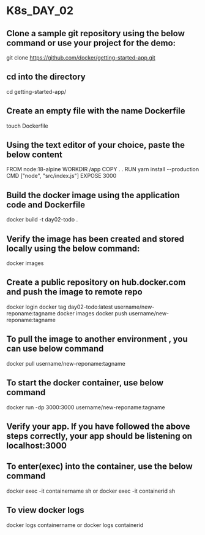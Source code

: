 # K8s_DAY_02
## Clone a sample git repository using the below command or use your project for the demo:
git clone https://github.com/docker/getting-started-app.git

## cd into the directory
cd getting-started-app/

## Create an empty file with the name Dockerfile
touch Dockerfile

## Using the text editor of your choice, paste the below content
FROM node:18-alpine
WORKDIR /app
COPY . .
RUN yarn install --production
CMD ["node", "src/index.js"]
EXPOSE 3000

## Build the docker image using the application code and Dockerfile
docker build -t day02-todo .

## Verify the image has been created and stored locally using the below command:
docker images

## Create a public repository on hub.docker.com and push the image to remote repo
docker login
docker tag day02-todo:latest username/new-reponame:tagname
docker images
docker push username/new-reponame:tagname

## To pull the image to another environment , you can use below command
docker pull username/new-reponame:tagname

## To start the docker container, use below command
docker run -dp 3000:3000 username/new-reponame:tagname

## Verify your app. If you have followed the above steps correctly, your app should be listening on localhost:3000
## To enter(exec) into the container, use the below command
docker exec -it containername sh
or
docker exec -it containerid sh

## To view docker logs
docker logs containername
or
docker logs containerid
